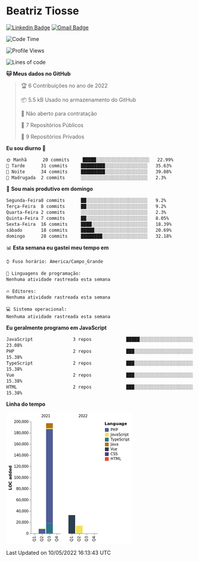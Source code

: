 # Beatriz **Tiosse**


[![Linkedin Badge](https://img.shields.io/badge/-Beatriz%20Tiosse-201B2D?style=flat-square&logo=Linkedin&logoColor=white&link=https://www.linkedin.com/in/beatriz-tiosse-terradas/)](https://www.linkedin.com/in/beatriz-tiosse-terradas/) 
[![Gmail Badge](https://img.shields.io/badge/-beatriz.terradas@gmail.com-201B2D?style=flat-square&logo=Gmail&logoColor=white&link=mailto:beatriz.terradas@gmail.com)](mailto:beatriz.terradas@gmail.com)


<!--START_SECTION:waka-->
![Code Time](http://img.shields.io/badge/Code%20Time-504%20hrs%202%20mins-blue)

![Profile Views](http://img.shields.io/badge/Visualizac%C3%B5es%20do%20perfil-0-blue)

![Lines of code](https://img.shields.io/badge/Desde%20o%20Hello%20World%20eu%20escrevi-253%20Thousand%20linhas%20de%20c%C3%B3digo-blue)

**🐱 Meus dados no GitHub** 

> 🏆 6 Contribuições no ano de 2022
 > 
> 📦 5.5 kB Usado no armazenamento do GitHub 
 > 
> 🚫 Não aberto para contratação
 > 
> 📜 7 Repositórios Públicos 
 > 
> 🔑 9 Repositórios Privados  
 > 
**Eu sou diurno 🐤** 

```text
🌞 Manhã      20 commits     █████░░░░░░░░░░░░░░░░░░░░   22.99% 
🌆 Tarde      31 commits     █████████░░░░░░░░░░░░░░░░   35.63% 
🌃 Noite      34 commits     █████████░░░░░░░░░░░░░░░░   39.08% 
🌙 Madrugada  2 commits      ░░░░░░░░░░░░░░░░░░░░░░░░░   2.3%

```
📅 **Sou mais produtivo em domingo** 

```text
Segunda-Feira8 commits      ██░░░░░░░░░░░░░░░░░░░░░░░   9.2% 
Terça-Feira  8 commits      ██░░░░░░░░░░░░░░░░░░░░░░░   9.2% 
Quarta-Feira 2 commits      ░░░░░░░░░░░░░░░░░░░░░░░░░   2.3% 
Quinta-Feira 7 commits      ██░░░░░░░░░░░░░░░░░░░░░░░   8.05% 
Sexta-Feira  16 commits     ████░░░░░░░░░░░░░░░░░░░░░   18.39% 
sábado       18 commits     █████░░░░░░░░░░░░░░░░░░░░   20.69% 
domingo      28 commits     ████████░░░░░░░░░░░░░░░░░   32.18%

```


📊 **Esta semana eu gastei meu tempo em** 

```text
⌚︎ Fuso horário: America/Campo_Grande

💬 Linguagens de programação: 
Nenhuma atividade rastreada esta semana

🔥 Editores: 
Nenhuma atividade rastreada esta semana

💻 Sistema operacional: 
Nenhuma atividade rastreada esta semana

```

**Eu geralmente programo em JavaScript** 

```text
JavaScript               3 repos             █████░░░░░░░░░░░░░░░░░░░░   23.08% 
PHP                      2 repos             ███░░░░░░░░░░░░░░░░░░░░░░   15.38% 
TypeScript               2 repos             ███░░░░░░░░░░░░░░░░░░░░░░   15.38% 
Vue                      2 repos             ███░░░░░░░░░░░░░░░░░░░░░░   15.38% 
HTML                     2 repos             ███░░░░░░░░░░░░░░░░░░░░░░   15.38%

```


**Linha do tempo**

![Chart not found](https://raw.githubusercontent.com/beatriztiosse/beatriztiosse/master/charts/bar_graph.png) 


 Last Updated on 10/05/2022 16:13:43 UTC
<!--END_SECTION:waka-->
